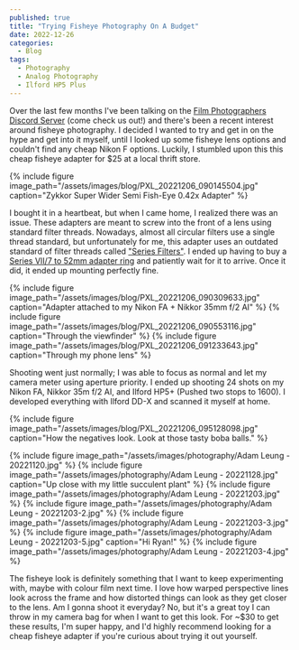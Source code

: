 ```yaml
---
published: true
title: "Trying Fisheye Photography On A Budget"
date: 2022-12-26
categories:
  - Blog
tags:
  - Photography
  - Analog Photography
  - Ilford HP5 Plus
---
```


Over the last few months I've been talking on the [Film Photographers Discord Server](https://discord.gg/Bk59thA) (come check us out!) and there's been a recent interest around fisheye photography. I decided I wanted to try and get in on the hype and get into it myself, until I looked up some fisheye lens options and couldn't find any cheap Nikon F options. Luckily, I stumbled upon this this cheap fisheye adapter for $25 at a local thrift store.

{% include figure image_path="/assets/images/blog/PXL_20221206_090145504.jpg" caption="Zykkor Super Wider Semi Fish-Eye 0.42x Adapter" %}

I bought it in a heartbeat, but when I came home, I realized there was an issue. These adapters are meant to screw into the front of a lens using standard filter threads. Nowadays, almost all circular filters use a single thread standard, but unfortunately for me, this adapter uses an outdated standard of filter threads called ["Series Filters"](https://en.wikipedia.org/wiki/Photographic_filter#Series_filters). I ended up having to buy a [Series VII/7 to 52mm adapter ring](https://www.ebay.ca/itm/284064772534) and patiently wait for it to arrive. Once it did, it ended up mounting perfectly fine.

{% include figure image_path="/assets/images/blog/PXL_20221206_090309633.jpg" caption="Adapter attached to my Nikon FA + Nikkor 35mm f/2 AI" %}
{% include figure image_path="/assets/images/blog/PXL_20221206_090553116.jpg" caption="Through the viewfinder" %}
{% include figure image_path="/assets/images/blog/PXL_20221206_091233643.jpg" caption="Through my phone lens" %}

Shooting went just normally; I was able to focus as normal and let my camera meter using aperture priority. I ended up shooting 24 shots on my Nikon FA, Nikkor 35m f/2 AI, and Ilford HP5+ (Pushed two stops to 1600). I developed everything with Ilford DD-X and scanned it myself at home.

{% include figure image_path="/assets/images/blog/PXL_20221206_095128098.jpg" caption="How the negatives look. Look at those tasty boba balls." %}

{% include figure image_path="/assets/images/photography/Adam Leung - 20221120.jpg" %}
{% include figure image_path="/assets/images/photography/Adam Leung - 20221128.jpg" caption="Up close with my little succulent plant" %}
{% include figure image_path="/assets/images/photography/Adam Leung - 20221203.jpg" %}
{% include figure image_path="/assets/images/photography/Adam Leung - 20221203-2.jpg" %}
{% include figure image_path="/assets/images/photography/Adam Leung - 20221203-3.jpg" %}
{% include figure image_path="/assets/images/photography/Adam Leung - 20221203-5.jpg" caption="Hi Ryan!" %}
{% include figure image_path="/assets/images/photography/Adam Leung - 20221203-4.jpg" %}

The fisheye look is definitely something that I want to keep experimenting with, maybe with colour film next time. I love how warped perspective lines look across the frame and how distorted things can look as they get closer to the lens. Am I gonna shoot it everyday? No, but it's a great toy I can throw in my camera bag for when I want to get this look. For ~$30 to get these results, I'm super happy, and I'd highly recommend looking for a cheap fisheye adapter if you're curious about trying it out yourself.